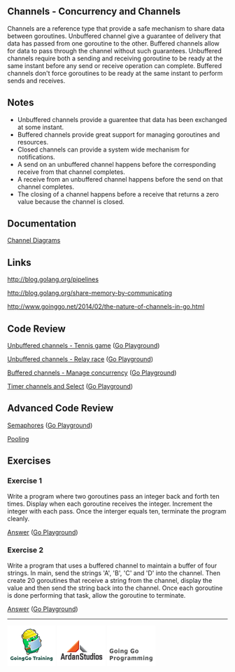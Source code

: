 ## Channels - Concurrency and Channels
Channels are a reference type that provide a safe mechanism to share data between goroutines. Unbuffered channel give a guarantee of delivery that data has passed from one goroutine to the other. Buffered channels allow for data to pass through the channel without such guarantees. Unbuffered channels require both a sending and receiving goroutine to be ready at the same instant before any send or receive operation can complete. Buffered channels don't force goroutines to be ready at the same instant to perform sends and receives.

## Notes

* Unbuffered channels provide a guarentee that data has been exchanged at some instant.
* Buffered channels provide great support for managing goroutines and resources.
* Closed channels can provide a system wide mechanism for notifications.
* A send on an unbuffered channel happens before the corresponding receive from that channel completes.
* A receive from an unbuffered channel happens before the send on that channel completes.
* The closing of a channel happens before a receive that returns a zero value because the channel is closed.

## Documentation

[Channel Diagrams](documentation/channels.md)

## Links

http://blog.golang.org/pipelines

http://blog.golang.org/share-memory-by-communicating

http://www.goinggo.net/2014/02/the-nature-of-channels-in-go.html

## Code Review

[Unbuffered channels - Tennis game](example1/example1.go) ([Go Playground](http://play.golang.org/p/7WO_eOJx_G))

[Unbuffered channels - Relay race](example2/example2.go) ([Go Playground](http://play.golang.org/p/5B1MxmDuZI))

[Buffered channels - Manage concurrency](example3/example3.go) ([Go Playground](http://play.golang.org/p/G9Gfy1drox))

[Timer channels and Select](example4/example4.go) ([Go Playground](http://play.golang.org/p/XazqxkgLSS))

## Advanced Code Review

[Semaphores](advanced/semaphore/semaphore.go) ([Go Playground](http://play.golang.org/p/opoZfMNhng))

[Pooling](advanced/pool/pool.go)

## Exercises

### Exercise 1
Write a program where two goroutines pass an integer back and forth ten times. Display when each goroutine receives the integer. Increment the integer with each pass. Once the interger equals ten, terminate the program cleanly.

[Answer](exercises/exercise1/exercise1.go) ([Go Playground](http://play.golang.org/p/3ry3sCIfaC))

### Exercise 2
Write a program that uses a buffered channel to maintain a buffer of four strings. In main, send the strings 'A', 'B', 'C' and 'D' into the channel. Then create 20 goroutines that receive a string from the channel, display the value and then send the string back into the channel. Once each goroutine is done performing that task, allow the goroutine to terminate.

[Answer](exercises/exercise2/exercise2.go) ([Go Playground](http://play.golang.org/p/B9npiUVveE))

___
[![GoingGo Training](../../00-slides/images/ggt_logo.png)](http://www.goinggotraining.net)
[![Ardan Studios](../../00-slides/images/ardan_logo.png)](http://www.ardanstudios.com)
[![GoingGo Blog](../../00-slides/images/ggb_logo.png)](http://www.goinggo.net)